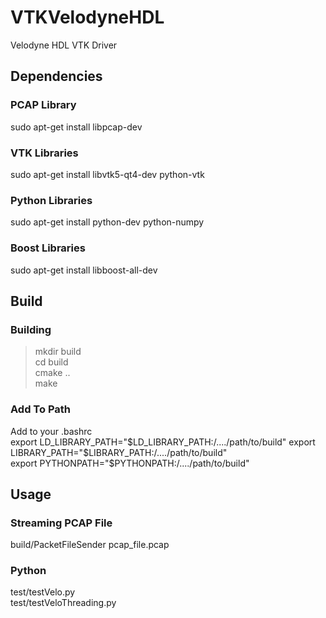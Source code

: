 # VTKVelodyneHDL  
Velodyne HDL VTK Driver  

## Dependencies  

### PCAP Library  
sudo apt-get install libpcap-dev  

### VTK Libraries  
sudo apt-get install libvtk5-qt4-dev python-vtk

### Python Libraries
sudo apt-get install python-dev python-numpy  

### Boost Libraries  
sudo apt-get install libboost-all-dev  

## Build  

### Building  
> mkdir build  
> cd build  
> cmake ..  
> make

### Add To Path
Add to your .bashrc  
export LD_LIBRARY_PATH="$LD_LIBRARY_PATH:/..../path/to/build"  
export LIBRARY_PATH="$LIBRARY_PATH:/..../path/to/build"  
export PYTHONPATH="$PYTHONPATH:/..../path/to/build"  

## Usage  

### Streaming PCAP File  
build/PacketFileSender pcap_file.pcap  

### Python  
test/testVelo.py  
test/testVeloThreading.py  
